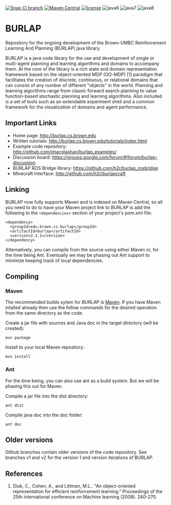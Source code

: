 [![Snap CI branch](https://img.shields.io/snap-ci/ThoughtWorksStudios/eb_deployer/master.svg?maxAge=2592000)]() [![Maven Central](https://maven-badges.herokuapp.com/maven-central/edu.brown.cs.burlap/burlap/badge.svg)](https://maven-badges.herokuapp.com/maven-central/edu.brown.cs.burlap/burlap) [![license](https://img.shields.io/badge/license-LGPL-blue.svg)](http://www.gnu.org/licenses/lgpl-3.0.en.html)  ![java6](https://img.shields.io/badge/java-6-blue.svg) ![java7](https://img.shields.io/badge/java-7-blue.svg) ![java8](https://img.shields.io/badge/java-8-blue.svg)

BURLAP
======

Repository for the ongoing development of the Brown-UMBC Reinforcement Learning And Planning (BURLAP) java library.

BURLAP is a java code library for the use and development of single or multi-agent planning and learning algorithms and domains to accompany them. At the core of the library is a rich state and domain representation framework based on the object-oriented MDP (OO-MDP) [1] paradigm that facilitates the creation of discrete, continuous, or relational domains that can consist of any number of different "objects" in the world. Planning and learning algorithms range from classic forward search planning to value function-based stochastic planning and learning algorithms. Also included is a set of tools such as an extendable experiment shell and a common framework for the visualization of domains and agent performance.

## Important Links

* Home page: http://burlap.cs.brown.edu
* Written tutorials: http://burlap.cs.brown.edu/tutorials/index.html
* Example code repository: http://github.com/jmacglashan/burlap_examples/
* Discussion board: https://groups.google.com/forum/#!forum/burlap-discussion
* BURLAP ROS Bridge library: https://github.com/h2r/burlap_rosbridge
* Minecraft Interface: http://github.com/h2r/burlapcraft

## Linking

BURLAP now fully supports Maven and is indexed on Maven Central, so all you need to do to have your Maven project link to BURLAP is add the following to the `<dependencies>` section of your project's pom.xml file:
```
<dependency>
  <groupId>edu.brown.cs.burlap</groupId>
  <artifactId>burlap</artifactId>
  <version>2.1.1</version>
</dependency>
```

Alternatively, you can compile from the source using either Maven or, for the time being Ant. Eventually we may be phasing out Ant support to minimize keeping track of local dependencies.

## Compiling

### Maven
The recommended builds sytem for BURLAP is [Maven](https://maven.apache.org/). If you have Maven intalled already then use the follow commands for the desired operation from the same directory as the code.

Create a jar file with sources and Java doc in the target directory (will be created):
```
mvn package
```
Install to your local Maven repository: 
```
mvn install
```

### Ant

For the time being, you can also use ant as a build system. But we will be phasing this out for Maven.

Compile a jar file into the dist directory:
```
ant dist
```

Compile  java doc into the doc folder:
```
ant doc
```

## Older versions
Github branches contain older versions of the code repository. See branches v1 and v2 for the version 1 and version iterations of BURLAP.

## References
1. Diuk, C., Cohen, A., and Littman, M.L.. "An object-oriented representation for efficient reinforcement learning." Proceedings of the 25th international conference on Machine learning (2008). 240-270.

